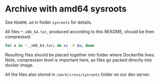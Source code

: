 # Archive with amd64 sysroots

See `README.md` in folder `sysroots` for details.

All files `*_x86_64.tar`, produced according to this README, should be then compressed:

```bash
for a in *._x86_64.tar; do xz -9 $a; done
```

Resulting files should be placed together into folder where Dockerfile lives.
Note, compression level is important here, as files go packed directly into docker image.

All the files also stored in `/work/cross/sysroots` folder on our dev server.